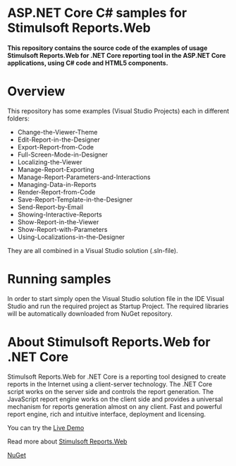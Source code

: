 # ASP.NET Core C# samples for Stimulsoft Reports.Web

#### This repository contains the source code of the examples of usage Stimulsoft Reports.Web for .NET Core reporting tool in the ASP.NET Core applications, using C# code and HTML5 components.

# Overview
This repository has some examples (Visual Studio Projects) each in different folders:
* Change-the-Viewer-Theme
* Edit-Report-in-the-Designer
* Export-Report-from-Code
* Full-Screen-Mode-in-Designer
* Localizing-the-Viewer
* Manage-Report-Exporting
* Manage-Report-Parameters-and-Interactions
* Managing-Data-in-Reports
* Render-Report-from-Code
* Save-Report-Template-in-the-Designer
* Send-Report-by-Email
* Showing-Interactive-Reports
* Show-Report-in-the-Viewer
* Show-Report-with-Parameters
* Using-Localizations-in-the-Designer

They are all combined in a Visual Studio solution (.sln-file).

# Running samples
In order to start simply open the Visual Studio solution file in the IDE Visual Studio and run the required project as Startup Project. The required libraries will be automatically downloaded from NuGet repository.

# About Stimulsoft Reports.Web for .NET Core
Stimulsoft Reports.Web for .NET Core is a reporting tool designed to create reports in the Internet using a client-server technology. The .NET Core script works on the server side and controls the report generation. The JavaScript report engine works on the client side and provides a universal mechanism for reports generation almost on any client. Fast and powerful report engine, rich and intuitive interface, deployment and licensing.

You can try the [Live Demo](http://demo.stimulsoft.com/#Js)

Read more about [Stimulsoft Reports.Web](https://www.stimulsoft.com/en/products/reports-web)

[NuGet](https://www.nuget.org/packages/Stimulsoft.Reports.NetCore)
